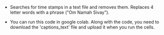 - Searches for time stamps in a text file and removes them. Replaces 4 letter words with a phrase ("Om Namah Sivay").

- You can run this code in google colab. Along with the code, you need to download the 'captions_text' file and upload it when you run the cells. 
